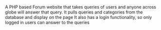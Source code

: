 A PHP based Forum website that takes queries of users and anyone across globe will answer that query.
It pulls queries and categories from the database and display on the page
It also has a login functionality, so only logged in users can answer to the queries
